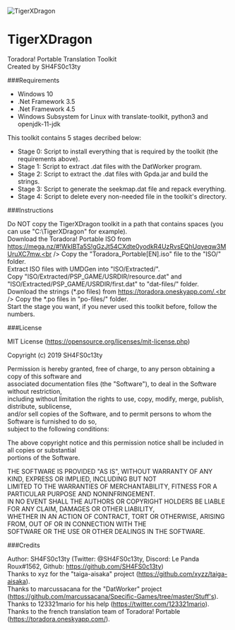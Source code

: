 ![TigerXDragon](https://i.ibb.co/XtP134w/Tiger-XDragon.jpg)
# TigerXDragon
Toradora! Portable Translation Toolkit<br />
Created by SH4FS0c13ty


###Requirements

 - Windows 10
 - .Net Framework 3.5
 - .Net Framework 4.5
 - Windows Subsystem for Linux with translate-toolkit, python3 and openjdk-11-jdk


This toolkit contains 5 stages decribed below:
 - Stage 0: Script to install everything that is required by the toolkit (the requirements above).
 - Stage 1: Script to extract .dat files with the DatWorker program.
 - Stage 2: Script to extract the .dat files with Gpda.jar and build the strings.
 - Stage 3: Script to generate the seekmap.dat file and repack everything.
 - Stage 4: Script to delete every non-needed file in the toolkit's directory.




###Instructions

Do NOT copy the TigerXDragon toolkit in a path that contains spaces (you can use "C:\TigerXDragon\" for example).<br />
Download the Toradora! Portable ISO from https://mega.nz/#!WkIBTa5S!gGzJt54CXdte0yodkR4UzRvsEQhUqyeqw3MUruXC7mw.<br />
Copy the "Toradora_Portable[EN].iso" file to the "ISO/" folder.<br />
Extract ISO files with UMDGen into "ISO\/Extracted/".<br />
Copy "ISO/Extracted/PSP_GAME/USRDIR/resource.dat" and "ISO/Extracted/PSP_GAME/USRDIR/first.dat" to "dat-files/" folder.<br />
Download the strings (*.po files) from https://toradora.oneskyapp.com/.<br />
Copy the *.po files in "po-files/" folder.<br />
Start the stage you want, if you never used this toolkit before, follow the numbers.<br />




###License

MIT License (https://opensource.org/licenses/mit-license.php)<br />

Copyright (c) 2019 SH4FS0c13ty<br />

Permission is hereby granted, free of charge, to any person obtaining a copy of this software and<br />
associated documentation files (the "Software"), to deal in the Software without restriction,<br />
including without limitation the rights to use, copy, modify, merge, publish, distribute, sublicense,<br />
and/or sell copies of the Software, and to permit persons to whom the Software is furnished to do so,<br />
subject to the following conditions:<br />

The above copyright notice and this permission notice shall be included in all copies or substantial<br />
portions of the Software.<br />

THE SOFTWARE IS PROVIDED "AS IS", WITHOUT WARRANTY OF ANY KIND, EXPRESS OR IMPLIED, INCLUDING BUT NOT<br />
LIMITED TO THE WARRANTIES OF MERCHANTABILITY, FITNESS FOR A PARTICULAR PURPOSE AND NONINFRINGEMENT.<br />
IN NO EVENT SHALL THE AUTHORS OR COPYRIGHT HOLDERS BE LIABLE FOR ANY CLAIM, DAMAGES OR OTHER LIABILITY,<br />
WHETHER IN AN ACTION OF CONTRACT, TORT OR OTHERWISE, ARISING FROM, OUT OF OR IN CONNECTION WITH THE<br />
SOFTWARE OR THE USE OR OTHER DEALINGS IN THE SOFTWARE.<br />




###Credits

Author: SH4FS0c13ty (Twitter: @SH4FS0c13ty, Discord: Le Panda Roux#1562, Github: https://github.com/SH4FS0c13ty)<br />
Thanks to xyz for the "taiga-aisaka" project (https://github.com/xyzz/taiga-aisaka).<br />
Thanks to marcussacana for the "DatWorker" project (https://github.com/marcussacana/Specific-Games/tree/master/Stuff's).<br />
Thanks to 123321mario for his help (https://twitter.com/123321mario).<br />
Thanks to the french translation team of Toradora! Portable (https://toradora.oneskyapp.com/).<br />
